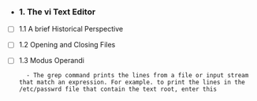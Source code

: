 - ### 1. The vi Text Editor

- [ ] 1.1 A brief Historical Perspective

- [ ] 1.2 Opening and Closing Files

- [ ] 1.3 Modus Operandi

        - The grep command prints the lines from a file or input stream that match an expression. For example. to print the lines in the /etc/passwrd file that contain the text root, enter this
